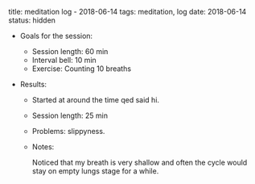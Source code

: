 title: meditation log - 2018-06-14
tags: meditation, log
date: 2018-06-14
status: hidden

- Goals for the session:
    - Session length: 60 min
    - Interval bell: 10 min
    - Exercise: Counting 10 breaths

- Results:
    - Started at around the time qed said hi.
    - Session length: 25 min
    - Problems: slippyness.
    - Notes:

        Noticed that my breath is very shallow and often the cycle would stay
        on empty lungs stage for a while.


